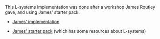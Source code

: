 
This L-systems implementation was done after a workshop James Routley gave, and using James' starter pack.

- [James' implementation](https://routley.io/l-system/index.html)

- [James' starter pack](https://github.com/jamesroutley/l-system-starter-pack) (which has some resources about L-systems)


